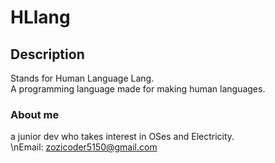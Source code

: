 # HLlang

## Description

Stands for Human Language Lang.  
A programming language made for making human languages.  

### About me

a junior dev who takes interest in OSes and Electricity.  
\nEmail: zozicoder5150@gmail.com
